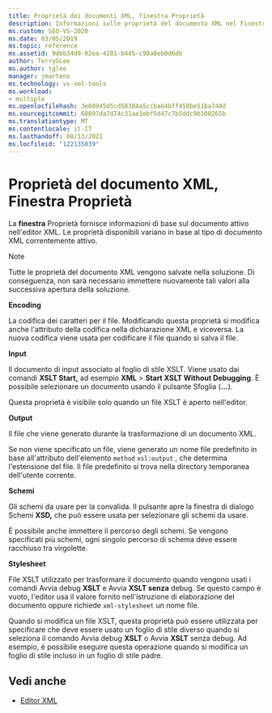 ```yaml
---
title: Proprietà dei documenti XML, finestra Proprietà
description: Informazioni sulle proprietà del documento XML nel Finestra Proprietà che forniscono informazioni di base sul documento attivo nell'editor XML.
ms.custom: SEO-VS-2020
ms.date: 03/05/2019
ms.topic: reference
ms.assetid: 9dbb34d9-02ea-4201-b445-c98a0eb0d6db
author: TerryGLee
ms.author: tglee
manager: jmartens
ms.technology: vs-xml-tools
ms.workload:
- multiple
ms.openlocfilehash: 3e68945d5cd58384a5ccba64bff458be51ba748d
ms.sourcegitcommit: 68897da7d74c31ae1ebf5d47c7b5ddc9b108265b
ms.translationtype: MT
ms.contentlocale: it-IT
ms.lasthandoff: 08/13/2021
ms.locfileid: "122135039"
---
```

# <a name="xml-document-properties-properties-window"></a>Proprietà del documento XML, Finestra Proprietà

La **finestra** Proprietà fornisce informazioni di base sul documento attivo nell'editor XML. Le proprietà disponibili variano in base al tipo di documento XML correntemente attivo.

> [!NOTE]
> Tutte le proprietà del documento XML vengono salvate nella soluzione. Di conseguenza, non sarà necessario immettere nuovamente tali valori alla successiva apertura della soluzione.

**Encoding**

La codifica dei caratteri per il file. Modificando questa proprietà si modifica anche l'attributo della codifica nella dichiarazione XML e viceversa. La nuova codifica viene usata per codificare il file quando si salva il file.

**Input**

Il documento di input associato al foglio di stile XSLT. Viene usato dai comandi **XSLT Start,** ad esempio **XML**  >  **Start XSLT Without Debugging**. È possibile selezionare un documento usando il pulsante Sfoglia (**...**).

Questa proprietà è visibile solo quando un file XSLT è aperto nell'editor.

**Output**

Il file che viene generato durante la trasformazione di un documento XML.

Se non viene specificato un file, viene generato un nome file predefinito in base all'attributo dell'elemento `method` `xsl:output` , che determina l'estensione del file. Il file predefinito si trova nella directory temporanea dell'utente corrente.

**Schemi**

Gli schemi da usare per la convalida. Il pulsante apre la finestra di dialogo Schemi **XSD,** che può essere usata per selezionare gli schemi da usare.

È possibile anche immettere il percorso degli schemi. Se vengono specificati più schemi, ogni singolo percorso di schema deve essere racchiuso tra virgolette.

**Stylesheet**

File XSLT utilizzato per trasformare il documento quando vengono usati i comandi Avvia debug **XSLT** e Avvia **XSLT senza** debug. Se questo campo è vuoto, l'editor usa il valore fornito nell'istruzione di elaborazione del documento oppure richiede `xml-stylesheet` un nome file.

Quando si modifica un file XSLT, questa proprietà può essere utilizzata per specificare che deve essere usato un foglio di stile diverso quando si seleziona il comando Avvia debug **XSLT** o Avvia **XSLT** senza debug. Ad esempio, è possibile eseguire questa operazione quando si modifica un foglio di stile incluso in un foglio di stile padre.

## <a name="see-also"></a>Vedi anche

- [Editor XML](../xml-tools/xml-editor.md)
